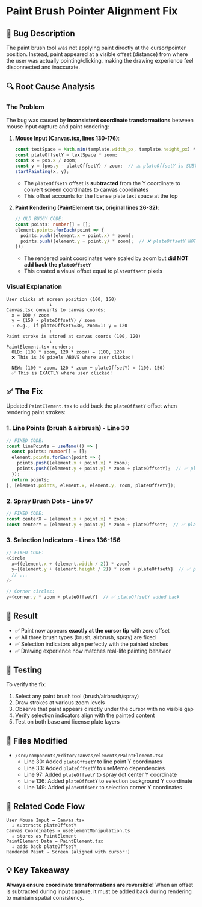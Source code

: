 # Paint Brush Pointer Alignment Fix

## 🐛 Bug Description

The paint brush tool was not applying paint directly at the cursor/pointer position. Instead, paint appeared at a visible offset (distance) from where the user was actually pointing/clicking, making the drawing experience feel disconnected and inaccurate.

## 🔍 Root Cause Analysis

### The Problem

The bug was caused by **inconsistent coordinate transformations** between mouse input capture and paint rendering:

1. **Mouse Input (Canvas.tsx, lines 130-176)**:
   ```typescript
   const textSpace = Math.min(template.width_px, template.height_px) * 0.15;
   const plateOffsetY = textSpace * zoom;
   const x = pos.x / zoom;
   const y = (pos.y - plateOffsetY) / zoom;  // ⚠️ plateOffsetY is SUBTRACTED here
   startPainting(x, y);
   ```
   - The `plateOffsetY` offset is **subtracted** from the Y coordinate to convert screen coordinates to canvas coordinates
   - This offset accounts for the license plate text space at the top

2. **Paint Rendering (PaintElement.tsx, original lines 26-32)**:
   ```typescript
   // OLD BUGGY CODE:
   const points: number[] = [];
   element.points.forEach(point => {
     points.push((element.x + point.x) * zoom);
     points.push((element.y + point.y) * zoom);  // ❌ plateOffsetY NOT added back!
   });
   ```
   - The rendered paint coordinates were scaled by zoom but **did NOT add back the `plateOffsetY`**
   - This created a visual offset equal to `plateOffsetY` pixels

### Visual Explanation

```
User clicks at screen position (100, 150)
                ↓
Canvas.tsx converts to canvas coords:
  x = 100 / zoom
  y = (150 - plateOffsetY) / zoom
  → e.g., if plateOffsetY=30, zoom=1: y = 120
                ↓
Paint stroke is stored at canvas coords (100, 120)
                ↓
PaintElement.tsx renders:
  OLD: (100 * zoom, 120 * zoom) = (100, 120)
  ❌ This is 30 pixels ABOVE where user clicked!
  
  NEW: (100 * zoom, 120 * zoom + plateOffsetY) = (100, 150)
  ✅ This is EXACTLY where user clicked!
```

## ✅ The Fix

Updated `PaintElement.tsx` to add back the `plateOffsetY` offset when rendering paint strokes:

### 1. Line Points (brush & airbrush) - Line 30
```typescript
// FIXED CODE:
const linePoints = useMemo(() => {
  const points: number[] = [];
  element.points.forEach(point => {
    points.push((element.x + point.x) * zoom);
    points.push((element.y + point.y) * zoom + plateOffsetY);  // ✅ plateOffsetY added back
  });
  return points;
}, [element.points, element.x, element.y, zoom, plateOffsetY]);
```

### 2. Spray Brush Dots - Line 97
```typescript
// FIXED CODE:
const centerX = (element.x + point.x) * zoom;
const centerY = (element.y + point.y) * zoom + plateOffsetY;  // ✅ plateOffsetY added back
```

### 3. Selection Indicators - Lines 136-156
```typescript
// FIXED CODE:
<Circle
  x={(element.x + (element.width / 2)) * zoom}
  y={(element.y + (element.height / 2)) * zoom + plateOffsetY}  // ✅ plateOffsetY added back
  // ...
/>

// Corner circles:
y={corner.y * zoom + plateOffsetY}  // ✅ plateOffsetY added back
```

## 🎯 Result

- ✅ Paint now appears **exactly at the cursor tip** with zero offset
- ✅ All three brush types (brush, airbrush, spray) are fixed
- ✅ Selection indicators align perfectly with the painted strokes
- ✅ Drawing experience now matches real-life painting behavior

## 🧪 Testing

To verify the fix:
1. Select any paint brush tool (brush/airbrush/spray)
2. Draw strokes at various zoom levels
3. Observe that paint appears directly under the cursor with no visible gap
4. Verify selection indicators align with the painted content
5. Test on both base and license plate layers

## 📝 Files Modified

- `/src/components/Editor/canvas/elements/PaintElement.tsx`
  - Line 30: Added `plateOffsetY` to line point Y coordinates
  - Line 33: Added `plateOffsetY` to useMemo dependencies
  - Line 97: Added `plateOffsetY` to spray dot center Y coordinate
  - Line 136: Added `plateOffsetY` to selection background Y coordinate
  - Line 149: Added `plateOffsetY` to selection corner Y coordinates

## 🔗 Related Code Flow

```
User Mouse Input → Canvas.tsx
  ↓ subtracts plateOffsetY
Canvas Coordinates → useElementManipulation.ts
  ↓ stores as PaintElement
PaintElement Data → PaintElement.tsx
  ↓ adds back plateOffsetY
Rendered Paint → Screen (aligned with cursor!)
```

## 💡 Key Takeaway

**Always ensure coordinate transformations are reversible!** When an offset is subtracted during input capture, it must be added back during rendering to maintain spatial consistency.
